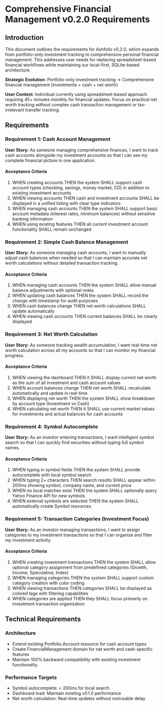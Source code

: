 # Comprehensive Financial Management v0.2.0 Requirements

## Introduction

This document outlines the requirements for Ashfolio v0.2.0, which expands from portfolio-only investment tracking to comprehensive personal financial management. This addresses user needs for replacing spreadsheet-based financial workflows while maintaining our local-first, SQLite-based architecture.

**Strategic Evolution**: Portfolio-only investment tracking → Comprehensive financial management (investments + cash + net worth)

**User Context**: Individual currently using spreadsheet-based approach requiring 45+ minutes monthly for financial updates. Focus on practical net worth tracking without complex cash transaction management or tax-irrelevant transfer tracking.

## Requirements

### Requirement 1: Cash Account Management

**User Story:** As someone managing comprehensive finances, I want to track cash accounts alongside my investment accounts so that I can see my complete financial picture in one application.

#### Acceptance Criteria

1. WHEN creating accounts THEN the system SHALL support cash account types (checking, savings, money market, CD) in addition to existing investment accounts
2. WHEN viewing accounts THEN cash and investment accounts SHALL be displayed in a unified listing with clear type indicators
3. WHEN managing cash accounts THEN the system SHALL support basic account metadata (interest rates, minimum balances) without sensitive banking information
4. WHEN using existing features THEN all current investment account functionality SHALL remain unchanged

### Requirement 2: Simple Cash Balance Management

**User Story:** As someone managing cash accounts, I want to manually adjust cash balances when needed so that I can maintain accurate net worth calculations without detailed transaction tracking.

#### Acceptance Criteria

1. WHEN managing cash accounts THEN the system SHALL allow manual balance adjustments with optional notes
2. WHEN updating cash balances THEN the system SHALL record the change with timestamp for audit purposes
3. WHEN cash balances change THEN net worth calculations SHALL update automatically
4. WHEN viewing cash accounts THEN current balances SHALL be clearly displayed

### Requirement 3: Net Worth Calculation

**User Story:** As someone tracking wealth accumulation, I want real-time net worth calculation across all my accounts so that I can monitor my financial progress.

#### Acceptance Criteria

1. WHEN viewing the dashboard THEN it SHALL display current net worth as the sum of all investment and cash account values
2. WHEN account balances change THEN net worth SHALL recalculate automatically and update in real-time
3. WHEN displaying net worth THEN the system SHALL show breakdown by account type (Investment vs Cash)
4. WHEN calculating net worth THEN it SHALL use current market values for investments and actual balances for cash accounts

### Requirement 4: Symbol Autocomplete

**User Story:** As an investor entering transactions, I want intelligent symbol search so that I can quickly find securities without typing full symbol names.

#### Acceptance Criteria

1. WHEN typing in symbol fields THEN the system SHALL provide autocomplete with local symbol search
2. WHEN typing 2+ characters THEN search results SHALL appear within 200ms showing symbol, company name, and current price
3. WHEN no local matches exist THEN the system SHALL optionally query Yahoo Finance API for new symbols
4. WHEN external symbols are selected THEN the system SHALL automatically create Symbol resources

### Requirement 5: Transaction Categories (Investment Focus)

**User Story:** As an investor managing transactions, I want to assign categories to my investment transactions so that I can organize and filter my investment activity.

#### Acceptance Criteria

1. WHEN creating investment transactions THEN the system SHALL allow optional category assignment from predefined categories (Growth, Income, Speculative, Index)
2. WHEN managing categories THEN the system SHALL support custom category creation with color coding
3. WHEN viewing transactions THEN categories SHALL be displayed as colored tags with filtering capabilities
4. WHEN categories are applied THEN they SHALL focus primarily on investment transaction organization

## Technical Requirements

### Architecture

- Extend existing Portfolio.Account resource for cash account types
- Create FinancialManagement domain for net worth and cash-specific features
- Maintain 100% backward compatibility with existing investment functionality

### Performance Targets

- Symbol autocomplete: < 200ms for local search
- Dashboard load: Maintain existing v0.1.0 performance
- Net worth calculation: Real-time updates without noticeable delay
